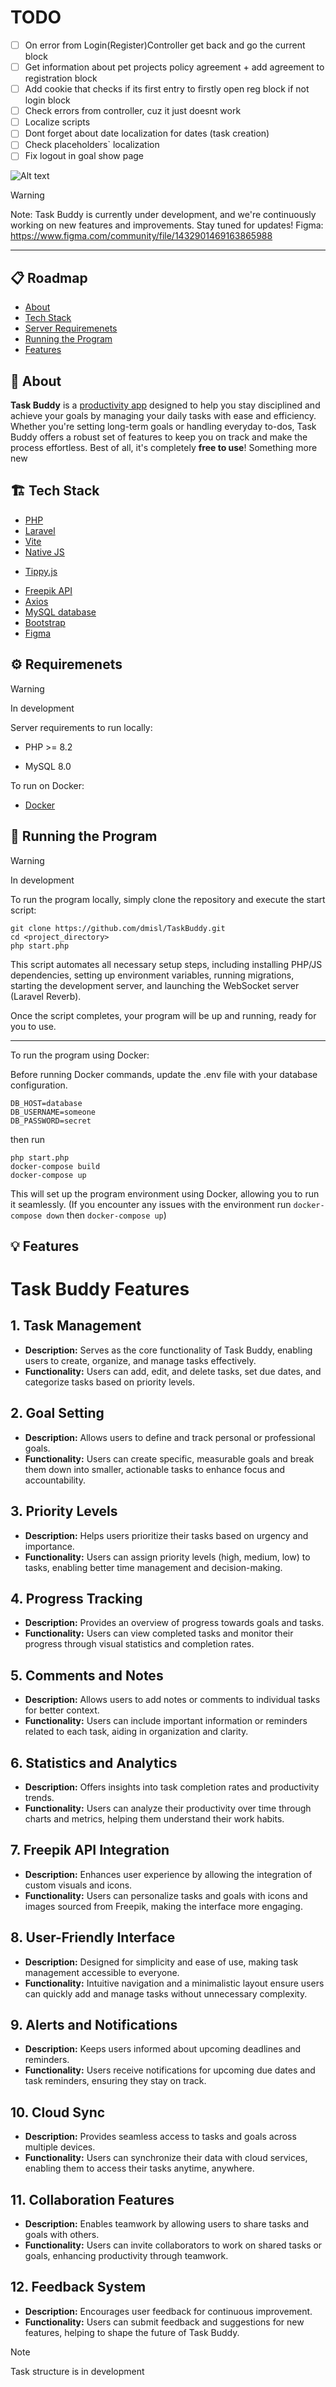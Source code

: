 # TODO
- [ ] On error from Login(Register)Controller get back and go the current block
- [ ] Get information about pet projects policy agreement + add agreement to registration block
- [ ] Add cookie that checks if its first entry to firstly open reg block if not login block
- [ ] Check errors from controller, cuz it just doesnt work
- [ ] Localize scripts
- [ ] Dont forget about date localization for dates (task creation)
- [ ] Check placeholders` localization
- [ ] Fix logout in goal show page

![Alt text](https://api.centous.com/wp-content/uploads/2023/08/laravelvuejs.png)
> [!WARNING]  
> Note: Task Buddy is currently under development, and we're continuously working on new features and improvements. Stay tuned for updates!
> Figma: https://www.figma.com/community/file/1432901469163865988
---
## 📋 Roadmap

- [About](#about)
- [Tech Stack](#tech_stack)
- [Server Requiremenets](#requirements)
- [Running the Program](#running)
- [Features](#features)

## 🧐 About <a id = "about"></a>

**Task Buddy** is a <ins>productivity app</ins> designed to help you stay disciplined and achieve your goals by managing your daily tasks with ease and efficiency. Whether you're setting long-term goals or handling everyday to-dos, Task Buddy offers a robust set of features to keep you on track and make the process effortless. Best of all, it's completely **free to use**!
Something more new

## 🏗️ Tech Stack <a id = "tech_stack"></a>

- [PHP](https://www.php.net/)
- [Laravel](https://laravel.com/)
- [Vite](https://vitejs.dev/)
- [Native JS](https://vuejs.org/)
<!-- - [Vue](https://vuejs.org/) -->
- [Tippy.js](https://atomiks.github.io/tippyjs/)
<!-- - [Dragula.js](https://bevacqua.github.io/dragula/) -->
- [Freepik API](https://www.freepik.com/api)
- [Axios](https://github.com/axios/axios)
- [MySQL database](https://www.mysql.com/)
- [Bootstrap](https://getbootstrap.com/)
- [Figma](https://www.figma.com/)

## ⚙️ Requiremenets <a id = "requirements"></a>

> [!WARNING]
> In development

Server requirements to run locally:
- PHP >= 8.2
<!-- - [Node.js](https://nodejs.org/en/download) (LTS) -->
- MySQL 8.0

To run on Docker:
- [Docker](https://www.docker.com/products/docker-desktop/)

## 🚀 Running the Program <a id = "running"></a>

> [!WARNING]
> In development

To run the program locally, simply clone the repository and execute the start script:
```
git clone https://github.com/dmisl/TaskBuddy.git
cd <project_directory>
php start.php
```
This script automates all necessary setup steps, including installing PHP/JS dependencies, setting up environment variables, running migrations, starting the development server, and launching the WebSocket server (Laravel Reverb).

Once the script completes, your program will be up and running, ready for you to use.

---

To run the program using Docker:

Before running Docker commands, update the .env file with your database configuration.

```
DB_HOST=database
DB_USERNAME=someone
DB_PASSWORD=secret
```
then run
```
php start.php
docker-compose build
docker-compose up
```

This will set up the program environment using Docker, allowing you to run it seamlessly. (If you encounter any issues with the environment run `docker-compose down` then `docker-compose up`)

## 💡 Features <a id = "features"></a>

# Task Buddy Features

## 1. Task Management
- **Description:** Serves as the core functionality of Task Buddy, enabling users to create, organize, and manage tasks effectively.
- **Functionality:** Users can add, edit, and delete tasks, set due dates, and categorize tasks based on priority levels.

## 2. Goal Setting
- **Description:** Allows users to define and track personal or professional goals.
- **Functionality:** Users can create specific, measurable goals and break them down into smaller, actionable tasks to enhance focus and accountability.

## 3. Priority Levels
- **Description:** Helps users prioritize their tasks based on urgency and importance.
- **Functionality:** Users can assign priority levels (high, medium, low) to tasks, enabling better time management and decision-making.

## 4. Progress Tracking
- **Description:** Provides an overview of progress towards goals and tasks.
- **Functionality:** Users can view completed tasks and monitor their progress through visual statistics and completion rates.

## 5. Comments and Notes
- **Description:** Allows users to add notes or comments to individual tasks for better context.
- **Functionality:** Users can include important information or reminders related to each task, aiding in organization and clarity.

## 6. Statistics and Analytics
- **Description:** Offers insights into task completion rates and productivity trends.
- **Functionality:** Users can analyze their productivity over time through charts and metrics, helping them understand their work habits.

## 7. Freepik API Integration
- **Description:** Enhances user experience by allowing the integration of custom visuals and icons.
- **Functionality:** Users can personalize tasks and goals with icons and images sourced from Freepik, making the interface more engaging.

## 8. User-Friendly Interface
- **Description:** Designed for simplicity and ease of use, making task management accessible to everyone.
- **Functionality:** Intuitive navigation and a minimalistic layout ensure users can quickly add and manage tasks without unnecessary complexity.

## 9. Alerts and Notifications
- **Description:** Keeps users informed about upcoming deadlines and reminders.
- **Functionality:** Users receive notifications for upcoming due dates and task reminders, ensuring they stay on track.

## 10. Cloud Sync
- **Description:** Provides seamless access to tasks and goals across multiple devices.
- **Functionality:** Users can synchronize their data with cloud services, enabling them to access their tasks anytime, anywhere.

## 11. Collaboration Features
- **Description:** Enables teamwork by allowing users to share tasks and goals with others.
- **Functionality:** Users can invite collaborators to work on shared tasks or goals, enhancing productivity through teamwork.

## 12. Feedback System
- **Description:** Encourages user feedback for continuous improvement.
- **Functionality:** Users can submit feedback and suggestions for new features, helping to shape the future of Task Buddy.

> [!NOTE]
> Task structure is in development

